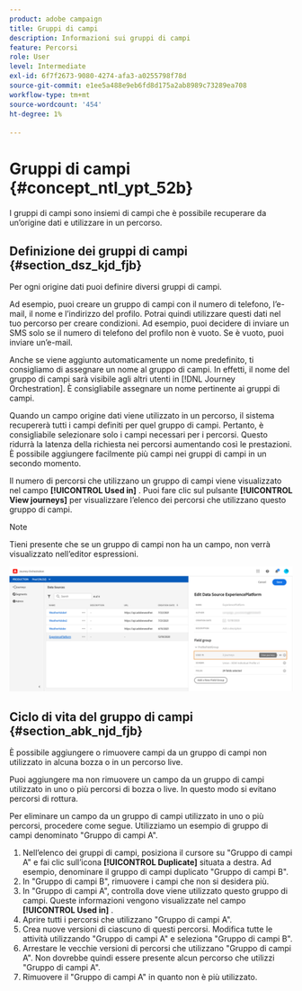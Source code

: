 ```yaml
---
product: adobe campaign
title: Gruppi di campi
description: Informazioni sui gruppi di campi
feature: Percorsi
role: User
level: Intermediate
exl-id: 6f7f2673-9080-4274-afa3-a0255798f78d
source-git-commit: e1ee5a488e9eb6fd8d175a2ab8989c73289ea708
workflow-type: tm+mt
source-wordcount: '454'
ht-degree: 1%

---
```


# Gruppi di campi {#concept_ntl_ypt_52b}

I gruppi di campi sono insiemi di campi che è possibile recuperare da un’origine dati e utilizzare in un percorso.

## Definizione dei gruppi di campi {#section_dsz_kjd_fjb}

Per ogni origine dati puoi definire diversi gruppi di campi.

Ad esempio, puoi creare un gruppo di campi con il numero di telefono, l’e-mail, il nome e l’indirizzo del profilo. Potrai quindi utilizzare questi dati nel tuo percorso per creare condizioni. Ad esempio, puoi decidere di inviare un SMS solo se il numero di telefono del profilo non è vuoto. Se è vuoto, puoi inviare un’e-mail.

Anche se viene aggiunto automaticamente un nome predefinito, ti consigliamo di assegnare un nome al gruppo di campi. In effetti, il nome del gruppo di campi sarà visibile agli altri utenti in [!DNL Journey Orchestration]. È consigliabile assegnare un nome pertinente ai gruppi di campi.

Quando un campo origine dati viene utilizzato in un percorso, il sistema recupererà tutti i campi definiti per quel gruppo di campi. Pertanto, è consigliabile selezionare solo i campi necessari per i percorsi. Questo ridurrà la latenza della richiesta nei percorsi aumentando così le prestazioni. È possibile aggiungere facilmente più campi nei gruppi di campi in un secondo momento.

Il numero di percorsi che utilizzano un gruppo di campi viene visualizzato nel campo **[!UICONTROL Used in]** . Puoi fare clic sul pulsante **[!UICONTROL View journeys]** per visualizzare l’elenco dei percorsi che utilizzano questo gruppo di campi.

>[!NOTE]
>
>Tieni presente che se un gruppo di campi non ha un campo, non verrà visualizzato nell’editor espressioni.

![](../assets/journey3bis.png)

## Ciclo di vita del gruppo di campi {#section_abk_njd_fjb}

È possibile aggiungere o rimuovere campi da un gruppo di campi non utilizzato in alcuna bozza o in un percorso live.

Puoi aggiungere ma non rimuovere un campo da un gruppo di campi utilizzato in uno o più percorsi di bozza o live. In questo modo si evitano percorsi di rottura.

Per eliminare un campo da un gruppo di campi utilizzato in uno o più percorsi, procedere come segue. Utilizziamo un esempio di gruppo di campi denominato &quot;Gruppo di campi A&quot;.

1. Nell’elenco dei gruppi di campi, posiziona il cursore su &quot;Gruppo di campi A&quot; e fai clic sull’icona **[!UICONTROL Duplicate]** situata a destra. Ad esempio, denominare il gruppo di campi duplicato &quot;Gruppo di campi B&quot;.
1. In &quot;Gruppo di campi B&quot;, rimuovere i campi che non si desidera più.
1. In &quot;Gruppo di campi A&quot;, controlla dove viene utilizzato questo gruppo di campi. Queste informazioni vengono visualizzate nel campo **[!UICONTROL Used in]** .
1. Aprire tutti i percorsi che utilizzano &quot;Gruppo di campi A&quot;.
1. Crea nuove versioni di ciascuno di questi percorsi. Modifica tutte le attività utilizzando &quot;Gruppo di campi A&quot; e seleziona &quot;Gruppo di campi B&quot;.
1. Arrestare le vecchie versioni di percorsi che utilizzano &quot;Gruppo di campi A&quot;. Non dovrebbe quindi essere presente alcun percorso che utilizzi &quot;Gruppo di campi A&quot;.
1. Rimuovere il &quot;Gruppo di campi A&quot; in quanto non è più utilizzato.
